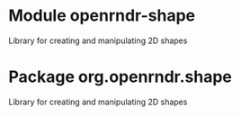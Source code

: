 # Module openrndr-shape

Library for creating and manipulating 2D shapes

# Package org.openrndr.shape

Library for creating and manipulating 2D shapes

